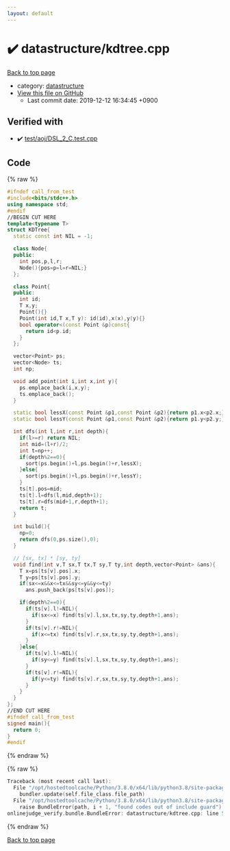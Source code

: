 ```yaml
---
layout: default
---
```


<!-- mathjax config similar to math.stackexchange -->
<script type="text/javascript" async
  src="https://cdnjs.cloudflare.com/ajax/libs/mathjax/2.7.5/MathJax.js?config=TeX-MML-AM_CHTML">
</script>
<script type="text/x-mathjax-config">
  MathJax.Hub.Config({
    TeX: { equationNumbers: { autoNumber: "AMS" }},
    tex2jax: {
      inlineMath: [ ['$','$'] ],
      processEscapes: true
    },
    "HTML-CSS": { matchFontHeight: false },
    displayAlign: "left",
    displayIndent: "2em"
  });
</script>

<script type="text/javascript" src="https://cdnjs.cloudflare.com/ajax/libs/jquery/3.4.1/jquery.min.js"></script>
<script src="https://cdn.jsdelivr.net/npm/jquery-balloon-js@1.1.2/jquery.balloon.min.js" integrity="sha256-ZEYs9VrgAeNuPvs15E39OsyOJaIkXEEt10fzxJ20+2I=" crossorigin="anonymous"></script>
<script type="text/javascript" src="../../assets/js/copy-button.js"></script>
<link rel="stylesheet" href="../../assets/css/copy-button.css" />


# :heavy_check_mark: datastructure/kdtree.cpp

<a href="../../index.html">Back to top page</a>

* category: <a href="../../index.html#8dc87745f885a4cc532acd7b15b8b5fe">datastructure</a>
* <a href="{{ site.github.repository_url }}/blob/master/datastructure/kdtree.cpp">View this file on GitHub</a>
    - Last commit date: 2019-12-12 16:34:45 +0900




## Verified with

* :heavy_check_mark: <a href="../../verify/test/aoj/DSL_2_C.test.cpp.html">test/aoj/DSL_2_C.test.cpp</a>


## Code

<a id="unbundled"></a>
{% raw %}
```cpp
#ifndef call_from_test
#include<bits/stdc++.h>
using namespace std;
#endif
//BEGIN CUT HERE
template<typename T>
struct KDTree{
  static const int NIL = -1;

  class Node{
  public:
    int pos,p,l,r;
    Node(){pos=p=l=r=NIL;}
  };

  class Point{
  public:
    int id;
    T x,y;
    Point(){}
    Point(int id,T x,T y): id(id),x(x),y(y){}
    bool operator<(const Point &p)const{
      return id<p.id;
    }
  };

  vector<Point> ps;
  vector<Node> ts;
  int np;

  void add_point(int i,int x,int y){
    ps.emplace_back(i,x,y);
    ts.emplace_back();
  }

  static bool lessX(const Point &p1,const Point &p2){return p1.x<p2.x;}
  static bool lessY(const Point &p1,const Point &p2){return p1.y<p2.y;}

  int dfs(int l,int r,int depth){
    if(l>=r) return NIL;
    int mid=(l+r)/2;
    int t=np++;
    if(depth%2==0){
      sort(ps.begin()+l,ps.begin()+r,lessX);
    }else{
      sort(ps.begin()+l,ps.begin()+r,lessY);
    }
    ts[t].pos=mid;
    ts[t].l=dfs(l,mid,depth+1);
    ts[t].r=dfs(mid+1,r,depth+1);
    return t;
  }

  int build(){
    np=0;
    return dfs(0,ps.size(),0);
  }

  // [sx, tx] * [sy, ty]
  void find(int v,T sx,T tx,T sy,T ty,int depth,vector<Point> &ans){
    T x=ps[ts[v].pos].x;
    T y=ps[ts[v].pos].y;
    if(sx<=x&&x<=tx&&sy<=y&&y<=ty)
      ans.push_back(ps[ts[v].pos]);

    if(depth%2==0){
      if(ts[v].l!=NIL){
        if(sx<=x) find(ts[v].l,sx,tx,sy,ty,depth+1,ans);
      }
      if(ts[v].r!=NIL){
        if(x<=tx) find(ts[v].r,sx,tx,sy,ty,depth+1,ans);
      }
    }else{
      if(ts[v].l!=NIL){
        if(sy<=y) find(ts[v].l,sx,tx,sy,ty,depth+1,ans);
      }
      if(ts[v].r!=NIL){
        if(y<=ty) find(ts[v].r,sx,tx,sy,ty,depth+1,ans);
      }
    }
  }
};
//END CUT HERE
#ifndef call_from_test
signed main(){
  return 0;
}
#endif

```
{% endraw %}

<a id="bundled"></a>
{% raw %}
```cpp
Traceback (most recent call last):
  File "/opt/hostedtoolcache/Python/3.8.0/x64/lib/python3.8/site-packages/onlinejudge_verify/docs.py", line 345, in write_contents
    bundler.update(self.file_class.file_path)
  File "/opt/hostedtoolcache/Python/3.8.0/x64/lib/python3.8/site-packages/onlinejudge_verify/bundle.py", line 125, in update
    raise BundleError(path, i + 1, "found codes out of include guard")
onlinejudge_verify.bundle.BundleError: datastructure/kdtree.cpp: line 5: found codes out of include guard

```
{% endraw %}

<a href="../../index.html">Back to top page</a>

